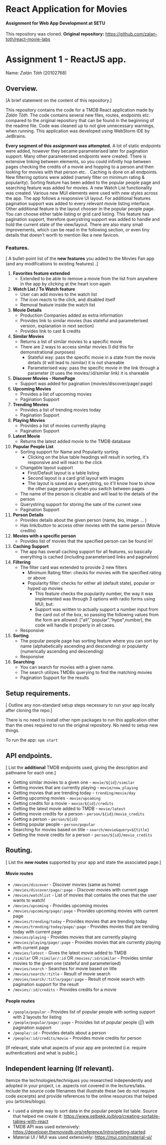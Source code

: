 # React Application for Movies
#### Assignment for Web App Development at SETU

This repository was cloned. **Original repository:** https://github.com/zalan-toth/react-movie-labs 

# Assignment 1 - ReactJS app.

Name: *Zalán Tóth* (20102768)

## Overview.

[A brief statement on the content of this repository.]

This repository contains the code for a TMDB React application made by *Zalán Tóth*. The code contains several new files, routes, endpoints etc. compared to the original repository that can be found in the beginning of the readme file. Code was cleaned up to not give unnecessary warnings, when running. This application was developed using WebStorm IDE by JetBrains.

**Every segment of this assignment was attempted.**
A lot of static endpoints were added, however they became parameterised later for pagination support. Many other parameterised endpoints were created. There is extensive linking between elements, so you could infinitly hop between pages checking the credits of a movie and hopping to a person and then looking for movies with that person etc. . Caching is done on all endpoints. New filtering options were added (namely filter on minimum rating & popularity). Sorting feature has been added to the popular people page and searching feature was added for movies. A new Watch List functionality was created. Various new MUI elements were used with new styles across the app. The app follows a responsive UI layout. For additional features pagination support was added to every relevant movie listing interface. Other additional feature is the layout chooser in the popular people page. You can choose either table listing or grid card listing. This feature has pagination support, therefore querystring support was added to handle and hold the current state of the view/layout. There are also many small improvements, which can be read in the following section, or even tiny details that doesn't worth to mention like a new favicon.

### Features.
[ A bullet-point list of the __new features__ you added to the Movies Fan app (and any modifications to existing features) .]

 
1. **Favorites feature extended**
    - Extended to be able to remove a movie from the list from anywhere in the app by clicking at the heart icon again
2. **Watch List / To Watch feature**
    - User can add movies to the watch list
    - The icon reacts to the click, and disabled itself
    - Removal feature inside the watch list
3. **Movie Details**
    - Production Companies added as extra information
    - Provides link to similar movies (has stateful and parameterised version, explanation in next section)
    - Provides link to cast & credits
4. **Similar Movies**
    - Returns a list of similar movies to a specific movie
    - There are 2 ways to access similar movies (I did this for demonstrational purposes)
        - Stateful way: pass the specific movie in a state from the movie details (it will lead to /similar) it is not shareable
        - Parameterised way: pass the specific movie in the link through a parameter (it uses the movies/:id/similar link) it is shareable
5. **Discover Movies - HomePage**
    - Support was added for pagination (movies/discover/page/:page)
6. **Upcoming Movies**
    - Provides a list of upcoming movies
    - Pagination Support
7. **Trending Movies**
    - Provides a list of trending movies today
    - Pagination Support
8. **Playing Movies**
    - Provides a list of movies currently playing
    - Pagination Support
9. **Latest Movie**
    - Returns the latest added movie to the TMDB database
10. **Popular People List**
    - Sorting support for Name and Popularity sorting
        - Clicking on the blue table headings will result in sorting, it's responsive and will react to the click
    - Changable layout support
        - First/Default layout is a table listing
        - Second layout is a card grid layout with images
        - The layout is saved as a querystring, so it'll know how to show the other page properly when you switch between pages
    - The name of the person is clicable and will lead to the details of the person
    - Querystring support for storing the sate of the current view
    - Pagination Support
11. **Person Details**
    - Provides details about the given person (name, bio, image ... )
    - Has link/button to access other movies with the same person (Movie credits)
12. **Movies with a specific person**
    - Provides list of movies that the specified person can be found in!
13. **Caching Support**
    - The app has overall caching support for all features, so basically everything is cached (including parameterised links and pagination)
14. **Filtering**
    - The filter card was extended to provide 2 new filters
        - Minimum Rating filter: checks for movies with the specified rating or above
        - Popularity filter: checks for either all (default state), popular or hyped up movies
             - This feature checks the popularity number, the way it was implemented was through 3 options with radio forms using MUI, but:
             - Support was written to actually support a number input from the card out of the box, so passing the following values from the form are allowed: ["all","popular","hype",number], the code will handle it properly in all cases.
    - Responsive
15. **Sorting**
    - The popular people page has sorting feature where you can sort by name (alphabetically ascending and descending) or popularity (numerically ascending and descending)
    - Responsive
16. **Searching**
    - You can search for movies with a given name.
    - The search utilizes TMDBs querying to find the matching movies
    - Pagination Support for the results

## Setup requirements.

[ Outline any non-standard setup steps necessary to run your app locally after cloning the repo.]

There is no need to install other npm packages to run this application other than the ones required to run the original repository. No need to setup new things.

To run the app:
`npm start`

## API endpoints.

[ List the __additional__ TMDB endpoints used, giving the description and pathname for each one.] 

+ Getting similar movies to a given one - `movie/${id}/similar`
+ Getting movies that are currently playing - `movie/now_playing`
+ Getting movies that are trending today - `trending/movie/day`
+ Getting upcoming movies - `movie/upcoming`
+ Getting credits for a movie - `movie/${id}/credits`
+ Getting the latest movie added to TMDB - `movie/latest`
+ Getting movie credits for a person - `person/${id}/movie_credits`
+ Getting a person - `person/${id}`
+ Getting popular people - `person/popular`
+ Searching for movies based on title - `search/movie&query=${title}`
+ Getting the movie credits for a person - `person/${id}/movie_credits`

## Routing.

[ List the __new routes__ supported by your app and state the associated page.]
#### Movie routes
+ `/movies/discover` - Discover movies (same as home)
+ `/movies/discover/page/:page` - Discover movies with current page
+ `/movies/watchlist` - List of movies that contains the ones that the user wants to watch!
+ `/movies/upcoming` - Provides upcoming movies
+ `/movies/upcoming/page/:page` - Provides upcoming movies with current page
+ `/movies/trending/today` - Provides movies that are trending today
+ `/movies/trending/today/page/:page` - Provides movies that are trending today with current page
+ `/movies/playing` - Provides movies that are currently playing
+ `/movies/playing/page/:page` - Provides movies that are currently playing with current page
+ `/movies/latest` - Gives the latest movie added to TMDB
+ `/similar` OR `/similar/:id` OR `/movies/:id/similar` - Provides similar movies to the given one (stateful and parameterised)
+ `/movies/search` - Searches for movie based on title
+ `/movies/search/:title` - Result of movie search
+ `/movies/search/:title/page/:page` - Result of movie search with pagination support for the result
+ `/movies/:id/credits` - Provides credits for a movie
#### People routes
+ `/people/popular` - Provides list of popular people with sorting support with 2 layouts for listing
+ `/people/popular/page/:page` - Provides list of popular people (_||_) with pagination support
+ `/people/:id` - Provides details about a person
+ `/people/:id/credits/movie` - Provides movie credits for person

[If relevant, state what aspects of your app are protected (i.e. require authentication) and what is public.]

## Independent learning (If relevant).

Itemize the technologies/techniques you researched independently and adopted in your project, 
i.e. aspects not covered in the lectures/labs. Include the source code filenames that illustrate these 
(we do not require code excerpts) and provide references to the online resources that helped you (articles/blogs).

+ I used a simple way to sort data in the popular people list table. Source that helped me create it: https://www.selbekk.io/blog/creating-sortable-tables-with-react
+ TMDB API was used extensively: https://developer.themoviedb.org/reference/intro/getting-started
+ Material UI / MUI was used extensively: https://mui.com/material-ui/ 



